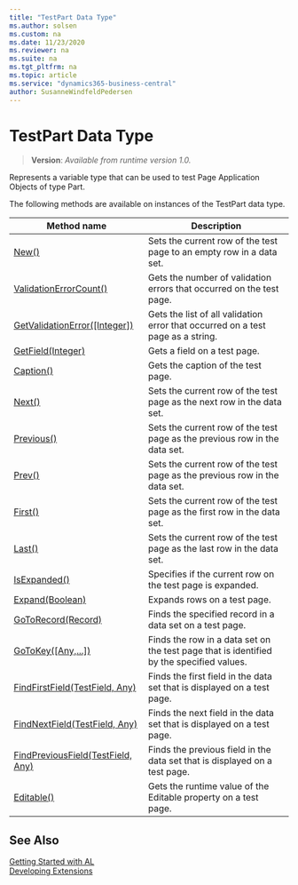 ```yaml
---
title: "TestPart Data Type"
ms.author: solsen
ms.custom: na
ms.date: 11/23/2020
ms.reviewer: na
ms.suite: na
ms.tgt_pltfrm: na
ms.topic: article
ms.service: "dynamics365-business-central"
author: SusanneWindfeldPedersen
---
```

[//]: # (START>DO_NOT_EDIT)
[//]: # (IMPORTANT:Do not edit any of the content between here and the END>DO_NOT_EDIT.)
[//]: # (Any modifications should be made in the .xml files in the ModernDev repo.)
# TestPart Data Type
> **Version**: _Available from runtime version 1.0._

Represents a variable type that can be used to test Page Application Objects of type Part.



The following methods are available on instances of the TestPart data type.

|Method name|Description|
|-----------|-----------|
|[New()](testpart-new-method.md)|Sets the current row of the test page to an empty row in a data set.|
|[ValidationErrorCount()](testpart-validationerrorcount-method.md)|Gets the number of validation errors that occurred on the test page.|
|[GetValidationError([Integer])](testpart-getvalidationerror-method.md)|Gets the list of all validation error that occurred on a test page as a string.|
|[GetField(Integer)](testpart-getfield-method.md)|Gets a field on a test page.|
|[Caption()](testpart-caption-method.md)|Gets the caption of the test page.|
|[Next()](testpart-next-method.md)|Sets the current row of the test page as the next row in the data set.|
|[Previous()](testpart-previous-method.md)|Sets the current row of the test page as the previous row in the data set.|
|[Prev()](testpart-prev-method.md)|Sets the current row of the test page as the previous row in the data set.|
|[First()](testpart-first-method.md)|Sets the current row of the test page as the first row in the data set.|
|[Last()](testpart-last-method.md)|Sets the current row of the test page as the last row in the data set.|
|[IsExpanded()](testpart-isexpanded-method.md)|Specifies if the current row on the test page is expanded.|
|[Expand(Boolean)](testpart-expand-method.md)|Expands rows on a test page.|
|[GoToRecord(Record)](testpart-gotorecord-method.md)|Finds the specified record in a data set on a test page.|
|[GoToKey([Any,...])](testpart-gotokey-method.md)|Finds the row in a data set on the test page that is identified by the specified values.|
|[FindFirstField(TestField, Any)](testpart-findfirstfield-method.md)|Finds the first field in the data set that is displayed on a test page.|
|[FindNextField(TestField, Any)](testpart-findnextfield-method.md)|Finds the next field in the data set that is displayed on a test page.|
|[FindPreviousField(TestField, Any)](testpart-findpreviousfield-method.md)|Finds the previous field in the data set that is displayed on a test page.|
|[Editable()](testpart-editable-method.md)|Gets the runtime value of the Editable property on a test page.|

[//]: # (IMPORTANT: END>DO_NOT_EDIT)
## See Also  
[Getting Started with AL](../../devenv-get-started.md)  
[Developing Extensions](../../devenv-dev-overview.md)  